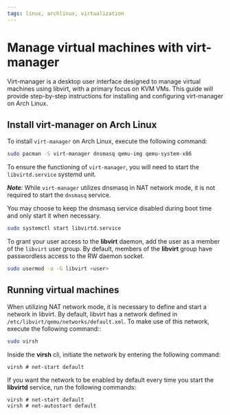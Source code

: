 ```yaml
---
tags: linux, archlinux, virtualization
---
```

# Manage virtual machines with virt-manager

Virt-manager is a desktop user interface designed to manage virtual machines using libvirt, with a primary focus on KVM VMs. This guide will provide step-by-step instructions for installing and configuring virt-manager on Arch Linux.

## Install virt-manager on Arch Linux

To install `virt-manager` on Arch Linux, execute the following command:

```bash
sudo pacman -S virt-manager dnsmasq qemu-img qemu-system-x86
```

To ensure the functioning of `virt-manager`, you will need to start the `libvirtd.service` systemd unit.

**_Note_**: While `virt-manager` utilizes dnsmasq in NAT network mode, it is not required to start the `dnsmasq` service.

You may choose to keep the dnsmasq service disabled during boot time and only start it when necessary.

```bash
sudo systemctl start libvirtd.service
```

To grant your user access to the **libvirt** daemon, add the user as a member of the `libvirt` user group. By default, members of the **libvirt** group have passwordless access to the RW daemon socket.

```bash
sudo usermod -a -G libvirt <user>
```

## Running virtual machines

When utilizing NAT network mode, it is necessary to define and start a network in libvirt. By default, libvirt has a network defined in `/etc/libvirt/qemu/networks/default.xml`. To make use of this network, execute the following command::

```bash
sudo virsh
```

Inside the **virsh** cli, initiate the network by entering the following command:

```
virsh # net-start default
```

If you want the network to be enabled by default every time you start the **libvirtd** service,
run the following commands:

```
virsh # net-start default
virsh # net-autostart default
```